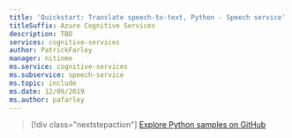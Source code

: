 ```yaml
---
title: 'Quickstart: Translate speech-to-text, Python - Speech service'
titleSuffix: Azure Cognitive Services
description: TBD
services: cognitive-services
author: PatrickFarley
manager: nitinme
ms.service: cognitive-services
ms.subservice: speech-service
ms.topic: include
ms.date: 12/09/2019
ms.author: pafarley
---
```


> [!div class="nextstepaction"]
> [Explore Python samples on GitHub](https://aka.ms/speech/github-python)